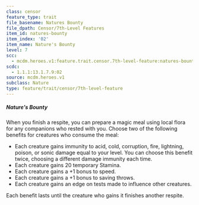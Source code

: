 ```yaml
---
class: censor
feature_type: trait
file_basename: Natures Bounty
file_dpath: Censor/7th-Level Features
item_id: natures-bounty
item_index: '02'
item_name: Nature's Bounty
level: 7
scc:
  - mcdm.heroes.v1:feature.trait.censor.7th-level-feature:natures-bounty
scdc:
  - 1.1.1:13.1.7.9:02
source: mcdm.heroes.v1
subclass: Nature
type: feature/trait/censor/7th-level-feature
---
```


##### Nature's Bounty

When you finish a respite, you can prepare a magic meal using local flora for any companions who rested with you. Choose two of the following benefits for creatures who consume the meal:

- Each creature gains immunity to acid, cold, corruption, fire, lightning, poison, or sonic damage equal to your level. You can choose this benefit twice, choosing a different damage immunity each time.
- Each creature gains 20 temporary Stamina.
- Each creature gains a +1 bonus to speed.
- Each creature gains a +1 bonus to saving throws.
- Each creature gains an edge on tests made to influence other creatures.

Each benefit lasts until the creature who gains it finishes another respite.
